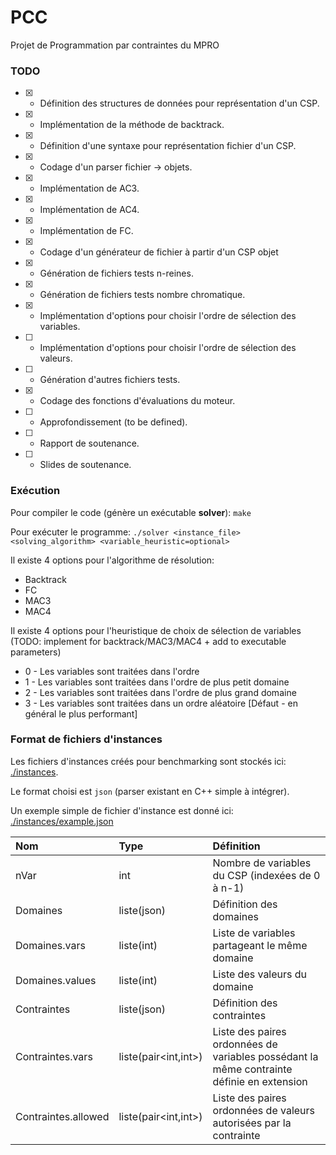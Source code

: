 # PCC
Projet de Programmation par contraintes du MPRO

### TODO

- [x] - Définition des structures de données pour représentation d'un CSP.
- [x] - Implémentation de la méthode de backtrack.
- [x] - Définition d'une syntaxe pour représentation fichier d'un CSP.
- [x] - Codage d'un parser fichier -> objets.
- [x] - Implémentation de AC3.
- [x] - Implémentation de AC4.
- [x] - Implémentation de FC.
- [x] - Codage d'un générateur de fichier à partir d'un CSP objet
- [x] - Génération de fichiers tests n-reines.
- [x] - Génération de fichiers tests nombre chromatique.
- [x] - Implémentation d'options pour choisir l'ordre de sélection des variables.
- [ ] - Implémentation d'options pour choisir l'ordre de sélection des valeurs.
- [ ] - Génération d'autres fichiers tests.
- [x] - Codage des fonctions d'évaluations du moteur.
- [ ] - Approfondissement (to be defined).
- [ ] - Rapport de soutenance.
- [ ] - Slides de soutenance.

### Exécution

Pour compiler le code (génère un exécutable **solver**): `make`

Pour exécuter le programme: `./solver <instance_file> <solving_algorithm> <variable_heuristic=optional>`

Il existe 4 options pour l'algorithme de résolution:
- Backtrack
- FC
- MAC3
- MAC4

Il existe 4 options pour l'heuristique de choix de sélection de variables (TODO: implement for backtrack/MAC3/MAC4 + add to executable parameters)
- 0 - Les variables sont traitées dans l'ordre
- 1 - Les variables sont traitées dans l'ordre de plus petit domaine
- 2 - Les variables sont traitées dans l'ordre de plus grand domaine
- 3 - Les variables sont traitées dans un ordre aléatoire [Défaut - en général le plus performant]

### Format de fichiers d'instances

Les fichiers d'instances créés pour benchmarking sont stockés ici: [./instances](./instances/).

Le format choisi est `json` (parser existant en C++ simple à intégrer).

Un exemple simple de fichier d'instance est donné ici: [./instances/example.json](./instances/example.json)

| Nom  | Type | Définition |
| :--------------- | :--------------- | :----- |
| nVar | int | Nombre de variables du CSP (indexées de 0 à n-1) |
| Domaines | liste(json) | Définition des domaines |
| Domaines.vars | liste(int) | Liste de variables partageant le même domaine |
| Domaines.values | liste(int) | Liste des valeurs du domaine |
| Contraintes | liste(json) | Définition des contraintes |
| Contraintes.vars | liste(pair<int,int>) | Liste des paires ordonnées de variables possédant la même contrainte définie en extension |
| Contraintes.allowed | liste(pair<int,int>) | Liste des paires ordonnées de valeurs autorisées par la contrainte |
